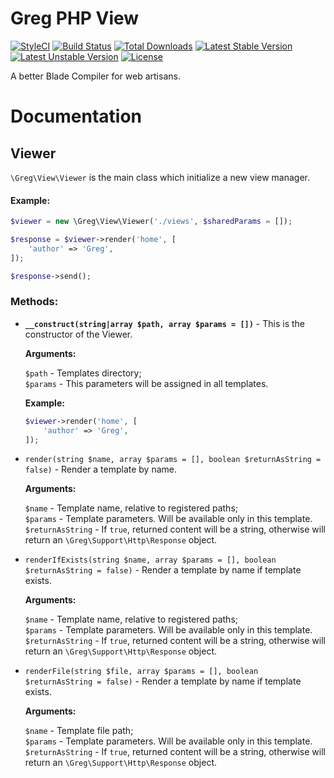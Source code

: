 # Greg PHP View

[![StyleCI](https://styleci.io/repos/70835580/shield?style=flat)](https://styleci.io/repos/70835580)
[![Build Status](https://travis-ci.org/greg-md/php-view.svg)](https://travis-ci.org/greg-md/php-view)
[![Total Downloads](https://poser.pugx.org/greg-md/php-view/d/total.svg)](https://packagist.org/packages/greg-md/php-view)
[![Latest Stable Version](https://poser.pugx.org/greg-md/php-view/v/stable.svg)](https://packagist.org/packages/greg-md/php-view)
[![Latest Unstable Version](https://poser.pugx.org/greg-md/php-view/v/unstable.svg)](https://packagist.org/packages/greg-md/php-view)
[![License](https://poser.pugx.org/greg-md/php-view/license.svg)](https://packagist.org/packages/greg-md/php-view)

A better Blade Compiler for web artisans.

# Documentation

## Viewer

`\Greg\View\Viewer` is the main class which initialize a new view manager.

#### Example:

```php
$viewer = new \Greg\View\Viewer('./views', $sharedParams = []);

$response = $viewer->render('home', [
    'author' => 'Greg',
]);

$response->send();
```


### Methods:

- **`__construct(string|array $path, array $params = [])`** - This is the constructor of the Viewer.

   **Arguments:**

   `$path` - Templates directory;  
   `$params` - This parameters will be assigned in all templates.

   **Example:**

   ```php
   $viewer->render('home', [
       'author' => 'Greg',
   ]);
    ```

- `render(string $name, array $params = [], boolean $returnAsString = false)` - Render a template by name.

   **Arguments:**

   `$name` - Template name, relative to registered paths;  
   `$params` - Template parameters. Will be available only in this template.  
   `$returnAsString` - If `true`, returned content will be a string, otherwise will return an `\Greg\Support\Http\Response` object.

- `renderIfExists(string $name, array $params = [], boolean $returnAsString = false)` - Render a template by name if template exists.

   **Arguments:**

   `$name` - Template name, relative to registered paths;  
   `$params` - Template parameters. Will be available only in this template.  
   `$returnAsString` - If `true`, returned content will be a string, otherwise will return an `\Greg\Support\Http\Response` object.

- `renderFile(string $file, array $params = [], boolean $returnAsString = false)` - Render a template by name if template exists.

   **Arguments:**

   `$name` - Template file path;  
   `$params` - Template parameters. Will be available only in this template.  
   `$returnAsString` - If `true`, returned content will be a string, otherwise will return an `\Greg\Support\Http\Response` object.
